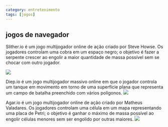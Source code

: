 ```yaml
---
category: entretenimento
tags: [jogos]
---
```

##  jogos de navegador

Slither.io é um jogo multijogador online de ação criado por Steve Howse. Os jogadores controlam uma cobra em um espaço negro; o objetivo é fazer a serpente crescer ao engolir a maior quantidade de massa possível sem se chocar com outro jogador.

![](https://upload.wikimedia.org/wikipedia/pt/thumb/3/37/Slitherio.png/250px-Slitherio.png)


Diep.io é um jogo multijogador massivo online em que o jogador controla um tanque em movimento em torno de uma superfície plana que representa um campo de batalha preenchido com vários polígonos.
![ ](https://static.wikia.nocookie.net/diepio/images/1/12/Final_Tier1.png/revision/latest?cb=20180701211201)

Agar.io é um jogo multijogador online de ação criado por Matheus Valadares. Os jogadores controlam uma célula em um mapa representando uma placa de Petri; o objetivo é ganhar o máximo de massa possível ao engolir células menores sem ser engolido por outras maiores. 
![](https://upload.wikimedia.org/wikipedia/en/1/19/Agar.io_appstore_logo.png)
